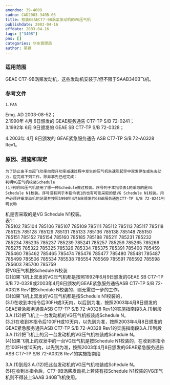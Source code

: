 ```yaml
---
amendno: 39-4009  
cadno: CAD2003-340B-05  
title: 校装GEAECT7-9B涡桨发动机的VG压气机  
publishdate: 2003-04-16  
effdate: 2003-04-16  
tags: ["340B"]  
pns: []  
categories: 华东管理局  
author: 吴镝  
---
```

  
### 适用范围  
GEAE CT7-9B涡桨发动机，这些发动机安装于/但不限于SAAB340B飞机。  
  
<!--more-->  
### 参考文件  
    1.FAA  
Emg. AD 2003-08-52；  
 2.1990年 4月 6日颁发的 GEAE服务通告 CT7-TP S/B 72-0241；  
 3.1992年 6月 9日颁发的 GEAE SB CT7-TP S/B 72-0328；  
  
 4.2003年 4月 8日颁发的 GEAE紧急服务通告 ASB CT7-TP S/B 72-A0328 Rev1。  
  
### 原因、措施和规定  
    为了防止由于自起飞功率向爬升功率减速过程中发生的压气机失速引起空中双发停车或失去动力，应完成下列工作，除非事先已经完成：  
    判明VG压气机校装Schedule  
    (1)判明VG压气机使用了哪一种Schedule做过校装。序号列于本指令表1的采取的是VG Schedule N1校装。序号没有列于本指令表1的也有可能采取的是VG Schedule N1校装。用户必须评审发动机的记录并按照1990年4月6日颁发的GEAE服务通告CT7-TP S/B 72-0241判明发动  
  
机是否采取的是VG Schedule N1校装。  
表1：  
785102 785104 785106 785107 785109 785111 785112 785113 785117 785118 785125 785128 785129 785131 785133 785136 785138 785148 785150 785151 785152 785154 785160 785185 785188 785211 785231 785232 785234 785235 785237 785239 785241 785257 785259 785265 785266 785275 785322 785325 785326 785334 785375 785391 785400 785459 785460 785462 785465 785474 785476 785477 785480 785481 785487 785499 785506 785534 785538 785554 785569 785591 785592 785598 785603 785700 785759  
将VG压气机按Schedule N校装  
(2)如果飞机上双发的VG压气机都是按照1992年6月9日颁发的GEAE SB CT7-TP S/B 72-0328或2003年4月8日颁发的GEAE紧急服务通告ASB CT7-TP S/B 72-A0328 Rev1按Schedule N校装的，则无需进一步的工作。  
(3)如果飞机上双发的VG压气机都是按Schedule N1校装的，  
    (3.1)在收到本指令后30FH或3天内，以后到为准，按照2003年4月8日颁发的GEAE紧急服务通告ASB CT7-TP S/B 72-A0328 Rev1的实施指南段3.A.(1)到段3.A.(12)把飞机上一台发动机的VG压气机校装成Schedule N。  
    (3.2)在收到本指令后100FH或10天内，以先到为准，按照2003年4月8日颁发的GEAE紧急服务通告ASB CT7-TP S/B 72-A0328 Rev1的实施指南段3.A.(1)到段3.A.(12)把飞机上的另一台发动机的VG压气机校装成Schedule N。  
    (4)如果飞机上的双发中的一台VG压气机是按Schedule N1校装的，在收到本指令后100FH或10天内，以先到为准，按照2003年4月8日颁发的GEAE紧急服务通告ASB CT7-TP S/B 72-A0328 Rev1的实施指南段  
  
  
3.A.(1)到段3.A.(12)把此台发动机的VG压气机校装成Schedule N。  
    (5)在收到本指令后，CT7-9B涡桨发动机上若装有按Schedule N1校装的VG压气机则不得装上SAAB 340B飞机使用。  
